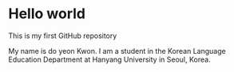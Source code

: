 # Hello world
This is my first GitHub repository

My name is do yeon Kwon. I am a student in the Korean Language Education Department at Hanyang University in Seoul, Korea.
